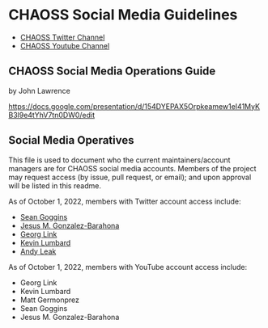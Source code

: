 # CHAOSS Social Media Guidelines

- [CHAOSS Twitter Channel](https://twitter.com/CHAOSSproj)
- [CHAOSS Youtube Channel](https://www.youtube.com/c/CHAOSStube)

## CHAOSS Social Media Operations Guide
by John Lawrence

https://docs.google.com/presentation/d/154DYEPAX5Orpkeamew1eI41MyKB3l9e4tYhV7tn0DW0/edit

## Social Media Operatives

This file is used to document who the current maintainers/account managers are for CHAOSS social media accounts. Members of the project may request access (by issue, pull request, or email); and upon approval will be listed in this readme. 


As of October 1, 2022, members with Twitter account access include:
- [Sean Goggins](https://twitter.com/sociallycompute)
- [Jesus M. Gonzalez-Barahona](https://twitter.com/jgbarah)
- [Georg Link](https://twitter.com/GeorgLink)
- [Kevin Lumbard](https://twitter.com/Paper_Monkeys)
- [Andy Leak](https://twitter.com/akleak)

As of October 1, 2022, members with YouTube account access include:
- Georg Link
- Kevin Lumbard
- Matt Germonprez
- Sean Goggins
- Jesus M. Gonzalez-Barahona


